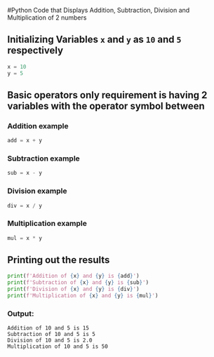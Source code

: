 #Python Code that Displays Addition, Subtraction, Division and Multiplication of 2 numbers
## Initializing Variables `x` and `y` as `10` and `5` respectively
```python
x = 10
y = 5
```

## Basic operators only requirement is having 2 variables with the operator symbol between

### Addition example
```python
add = x + y
```

### Subtraction example
```python
sub = x - y
```

### Division example
```python
div = x / y
```

### Multiplication example
```python
mul = x * y
```

## Printing out the results
```python
print(f'Addition of {x} and {y} is {add}')
print(f'Subtraction of {x} and {y} is {sub}')
print(f'Division of {x} and {y} is {div}')
print(f'Multiplication of {x} and {y} is {mul}')
```

### Output:
    Addition of 10 and 5 is 15
    Subtraction of 10 and 5 is 5
    Division of 10 and 5 is 2.0
    Multiplication of 10 and 5 is 50